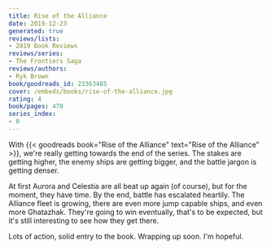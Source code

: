 ```yaml
---
title: Rise of the Alliance
date: 2019-12-23
generated: true
reviews/lists:
- 2019 Book Reviews
reviews/series:
- The Frontiers Saga
reviews/authors:
- Ryk Brown
book/goodreads_id: 23363485
cover: /embeds/books/rise-of-the-alliance.jpg
rating: 4
book/pages: 470
series_index:
- 0
---
```

With {{< goodreads book="Rise of the Alliance" text="Rise of the Alliance" >}}, we're really getting towards the end of the series. The stakes are getting higher, the enemy ships are getting bigger, and the battle jargon is getting denser.  

At first Aurora and Celestia are all beat up again (of course), but for the moment, they have time. By the end, battle has escalated heartily. The Alliance fleet is growing, there are even more jump capable ships, and even more Ghatazhak. They're going to win eventually, that's to be expected, but it's still interesting to see how they get there.  

<!--more-->

Lots of action, solid entry to the book. Wrapping up soon. I'm hopeful.